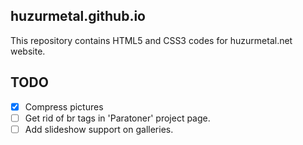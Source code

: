 ## huzurmetal.github.io

This repository contains HTML5 and CSS3 codes for huzurmetal.net website.

TODO
----
- [x] Compress pictures  
- [ ] Get rid of br tags in 'Paratoner' project page.  
- [ ] Add slideshow support on galleries.

